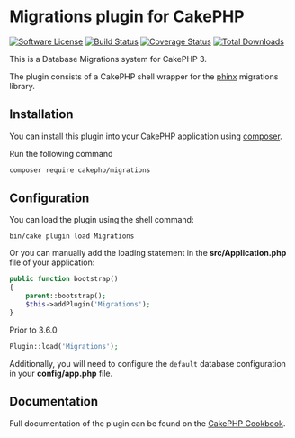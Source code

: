 # Migrations plugin for CakePHP

[![Software License](https://img.shields.io/badge/license-MIT-brightgreen.svg?style=flat-square)](LICENSE.txt)
[![Build Status](https://img.shields.io/travis/cakephp/migrations/master.svg?style=flat-square)](https://travis-ci.org/cakephp/migrations)
[![Coverage Status](https://img.shields.io/codecov/c/github/cakephp/migrations/master.svg?style=flat-square)](https://codecov.io/github/cakephp/migrations?branch=master)
[![Total Downloads](https://img.shields.io/packagist/dt/cakephp/migrations.svg?style=flat-square)](https://packagist.org/packages/cakephp/migrations)

This is a Database Migrations system for CakePHP 3.

The plugin consists of a CakePHP shell wrapper for the [phinx](http://phinx.org) migrations library.

## Installation

You can install this plugin into your CakePHP application using [composer](http://getcomposer.org).

Run the following command
```sh
composer require cakephp/migrations
 ```

## Configuration

You can load the plugin using the shell command:

```
bin/cake plugin load Migrations
```

Or you can manually add the loading statement in the **src/Application.php** file of your application:
```php
public function bootstrap()
{
    parent::bootstrap();
    $this->addPlugin('Migrations');
}
```
Prior to 3.6.0
```php
Plugin::load('Migrations');
```

Additionally, you will need to configure the ``default`` database configuration in your **config/app.php** file.

## Documentation

Full documentation of the plugin can be found on the [CakePHP Cookbook](http://book.cakephp.org/3.0/en/migrations.html).
